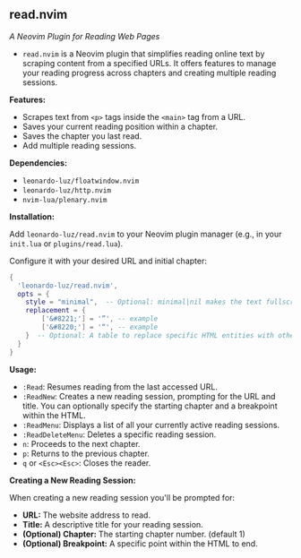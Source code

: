 ## read.nvim

*A Neovim Plugin for Reading Web Pages*

* `read.nvim` is a Neovim plugin that simplifies reading online text by scraping content from a specified URLs.  It offers features to manage your reading progress across chapters and creating multiple reading sessions.

**Features:**

* Scrapes text from `<p>` tags inside the `<main>` tag from a URL.
* Saves your current reading position within a chapter.
* Saves the chapter you last read.
* Add multiple reading sessions.

**Dependencies:**

* `leonardo-luz/floatwindow.nvim`
* `leonardo-luz/http.nvim`
* `nvim-lua/plenary.nvim`

**Installation:**

Add `leonardo-luz/read.nvim` to your Neovim plugin manager (e.g., in your `init.lua` or `plugins/read.lua`).

Configure it with your desired URL and initial chapter:

```lua
{
  'leonardo-luz/read.nvim',
  opts = {
    style = "minimal",  -- Optional: minimal|nil makes the text fullscreen, while float makes a float window for the text
    replacement = {
        ['&#8221;'] = '”', -- example
        ['&#8220;'] = '“', -- example
    }  -- Optional: A table to replace specific HTML entities with other characters (default is nil)
  }
}
```


**Usage:**

* `:Read`: Resumes reading from the last accessed URL.
* `:ReadNew`: Creates a new reading session, prompting for the URL and title.  You can optionally specify the starting chapter and a breakpoint within the HTML.
* `:ReadMenu`: Displays a list of all your currently active reading sessions.
* `:ReadDeleteMenu`: Deletes a specific reading session.
* `n`: Proceeds to the next chapter.
* `p`: Returns to the previous chapter.
* `q` or `<Esc><Esc>`: Closes the reader.

**Creating a New Reading Session:**

When creating a new reading session you'll be prompted for:

* **URL:** The website address to read.
* **Title:** A descriptive title for your reading session.
* **(Optional) Chapter:** The starting chapter number. (default 1)
* **(Optional) Breakpoint:** A specific point within the HTML to end.
